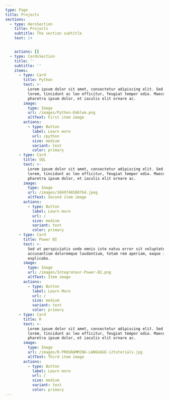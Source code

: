 ```yaml
---
type: Page
title: Projects
sections:
  - type: HeroSection
    title: Projects
    subtitle: The section subtitle
    text: |+


    actions: []
  - type: CardsSection
    title: ''
    subtitle: ''
    items:
      - type: Card
        title: Python
        text: >-
          Lorem ipsum dolor sit amet, consectetur adipiscing elit. Sed ante
          lorem, tincidunt ac leo efficitur, feugiat tempor odio. Maecenas
          pharetra ipsum dolor, et iaculis elit ornare ac.
        image:
          type: Image
          url: /images/Python-Emblem.png
          altText: First item image
        actions:
          - type: Button
            label: Learn more
            url: /python
            size: medium
            variant: text
            color: primary
      - type: Card
        title: SQL
        text: >-
          Lorem ipsum dolor sit amet, consectetur adipiscing elit. Sed ante
          lorem, tincidunt ac leo efficitur, feugiat tempor odio. Maecenas
          pharetra ipsum dolor, et iaculis elit ornare ac.
        image:
          type: Image
          url: /images/1669746580764.jpeg
          altText: Second item image
        actions:
          - type: Button
            label: Learn more
            url: /
            size: medium
            variant: text
            color: primary
      - type: Card
        title: Power BI
        text: >-
          Sed ut perspiciatis unde omnis iste natus error sit voluptatem
          accusantium doloremque laudantium, totam rem aperiam, eaque ipsa quae.
          explicabo.
        image:
          type: Image
          url: /images/Integrateur-Power-BI.png
          altText: Item image
        actions:
          - type: Button
            label: Learn More
            url: /
            size: medium
            variant: text
            color: primary
      - type: Card
        title: R
        text: >-
          Lorem ipsum dolor sit amet, consectetur adipiscing elit. Sed ante
          lorem, tincidunt ac leo efficitur, feugiat tempor odio. Maecenas
          pharetra ipsum dolor, et iaculis elit ornare ac.
        image:
          type: Image
          url: /images/R-PROGRAMMING-LANGUAGE-i2tutorials.jpg
          altText: Third item image
        actions:
          - type: Button
            label: Learn more
            url: /
            size: medium
            variant: text
            color: primary
---
```

